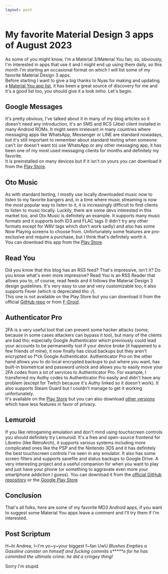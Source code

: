 ```yaml
---
layout: post
---
```

# My favorite Material Design 3 apps of August 2023
As some of you might know, I'm a Material 3/Material You fan; so, obviously, I'm interested in apps that use it and I might end up using them daily, so this month I'm starting an occasional format on which I will list some of my favorite Material Design 3 apps.  
Before starting I want to give a big thanks to Nyas for making and updating a [Material You app list](https://github.com/nyas1/Material-You-app-list), it has been a great source of discovery for me and it's a good list too, you should give it a look imho. Let's begin.

## Google Messages
It's pretty obvious, I've talked about it in many of my blog articles so it doesn't need any introduction, it's an SMS and RCS (Jibe) client installed in many Android ROMs. It might seem irrelevant in many countries where messaging apps like WhatsApp, Messenger or LINE are standard nowadays, but it's still important to remember about standard texting when someone can't (or doesn't want to) use WhatsApp or any other messaging app, it has been one of my most used messaging clients for months and definitely my favorite.  
It is preinstalled on many devices but if it isn't on yours you can download it from the [Play Store](https://play.google.com/store/apps/details?id=com.google.android.apps.messaging).

## Oto Music
As with standard texting, I mostly use locally downloaded music now to listen to my favorite bangers and, in a time where music streaming is now the most popular way to listen to it, it is increasingly difficult to find clients to listen to music locally. Luckily, there are some devs interested in this market too, and Oto Music is definitely an example. It supports many music formats and it supports both ID3 and FLAC tags (I didn't try any other formats except for WAV tags which don't work sadly) and also has some Now Playing screens to choose from. Unfortunately some features are pro-exclusive and require a purchase, but I think that's definitely worth it.  
You can download this app from the [Play Store](https://play.google.com/store/apps/details?id=com.piyush.music).

## Read You
Did you know that this blog has an RSS feed? That's impressive, isn't it? Do you know what's even more impressive? Read You is an RSS Reader that allows you to, of course, read feeds and it follows the Material Design 3 design guidelines. It's very easy to use and very customizable too, it also supports Fever (which is deprecated tho :/).  
This one is not available on the Play Store but you can download it from the official [GitHub repo](https://github.com/Ashinch/ReadYou) or from [F-Droid](https://f-droid.org/packages/me.ash.reader/).

## Authenticator Pro
2FA is a very useful tool that can prevent some hacker attacks (some, because in some cases attackers can bypass it too), but many of the clients are bad tho; especially Google Authenticator which previously could lead your accounts to be permanently lost if your device broke (it happened to a few friends of mine), it now finally has cloud backups but they aren't encrypted so f*ck Google Authenticator. Authenticator Pro on the other hand allows you to do local encrypted backups to put where you want, has built-in biometrical and password unlock and allows you to easily move your 2FA codes from a lot of services to Authenticator Pro. For example, I transferred my Authy codes to Authenticator Pro easily and didn't have any problem (except for Twitch because it's Authy linked so it doesn't work). It also supports Steam Guard but I couldn't manage to get it working unfortunately.  
It's available on the [Play Store](https://play.google.com/store/apps/details?id=me.jmh.authenticatorpro) but you can also download [other versions](https://authenticatorpro.jmh.me/download) which have less features in favor of privacy.

## Lemuroid
If you like retrogaming emulation and don't mind using touchscreen controls you should definitely try Lemuroid. It's a free and open-source frontend for Libretro (like RetroArch), it supports various systems including more complicated ones like the PSP and the Nintendo 3DS and it has definitely the best touchscreen controls I've seen in any emulator. It also has some screen filters and supports savefile and status backups to Google Drive. A very interesting project and a useful companion for when you want to play and just have your phone (or something to aggravate even more your smartphone addiction I guess).
You can download it from the [official GitHub repository](https://github.com/Swordfish90/Lemuroid) or the [Google Play Store](https://play.google.com/store/apps/details?id=com.swordfish.lemuroid)

## Conclusion
That's all folks, here are some of my favorite MD3 Android apps, if you want to suggest some Material You apps leave a comment and I'll try them if I'm interested.

## Post Scriptum

H~hi Andrea, I~I'm yo~y~your biggest f~fan UwU *Blushes*
*Empties a Gasoline canister on himself and fucking commits s*****e for he has commited the ultimate crime: he did a cringey thing!*

Sorry I'm stupid.
